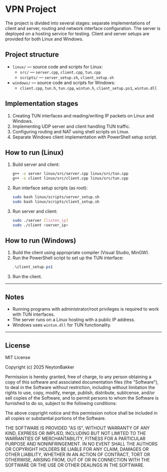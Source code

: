 # VPN Project

The project is divided into several stages: separate implementations of client and server, routing and network interface configuration. The server is deployed on a hosting service for testing. Client and server setups are provided for both Linux and Windows.

## Project structure

- `linux/` — source code and scripts for Linux:
  - `src/` — `server.cpp`, `client.cpp`, `tun.cpp`
  - `scripts/` — `server_setup.sh`, `client_setup.sh`
- `windows/` — source code and scripts for Windows:
  - `client.cpp`, `tun.h`, `tun.cpp`, `wintun.h`, `client_setup.ps1`, `wintun.dll`

## Implementation stages

1. Creating TUN interfaces and reading/writing IP packets on Linux and Windows.
2. Implementing UDP server and client handling TUN traffic.
3. Configuring routing and NAT using shell scripts on Linux.
4. Separate Windows client implementation with PowerShell setup script.

## How to run (Linux)

1. Build server and client:
   ```bash
   g++ -o server linux/src/server.cpp linux/src/tun.cpp
   g++ -o client linux/src/client.cpp linux/src/tun.cpp
   ```
2. Run interface setup scripts (as root):
   ```bash
   sudo bash linux/scripts/server_setup.sh
   sudo bash linux/scripts/client_setup.sh
   ```
3. Run server and client:
   ```bash
   sudo ./server [listen_ip]
   sudo ./client <server_ip>
   ```

## How to run (Windows)

1. Build the client using appropriate compiler (Visual Studio, MinGW).
2. Run the PowerShell script to set up the TUN interface:
   ```powershell
   .\client_setup.ps1
   ```
3. Run the client.

---

## Notes

- Running programs with administrator/root privileges is required to work with TUN interfaces.
- The server runs on a Linux hosting with a public IP address.
- Windows uses `wintun.dll` for TUN functionality.

---

## License
MIT License

Copyright (c) 2025 NeytonBakker

Permission is hereby granted, free of charge, to any person obtaining a copy
of this software and associated documentation files (the "Software"), to deal
in the Software without restriction, including without limitation the rights
to use, copy, modify, merge, publish, distribute, sublicense, and/or sell
copies of the Software, and to permit persons to whom the Software is
furnished to do so, subject to the following conditions:

The above copyright notice and this permission notice shall be included in all
copies or substantial portions of the Software.

THE SOFTWARE IS PROVIDED "AS IS", WITHOUT WARRANTY OF ANY KIND, EXPRESS OR
IMPLIED, INCLUDING BUT NOT LIMITED TO THE WARRANTIES OF MERCHANTABILITY,
FITNESS FOR A PARTICULAR PURPOSE AND NONINFRINGEMENT. IN NO EVENT SHALL THE
AUTHORS OR COPYRIGHT HOLDERS BE LIABLE FOR ANY CLAIM, DAMAGES OR OTHER
LIABILITY, WHETHER IN AN ACTION OF CONTRACT, TORT OR OTHERWISE, ARISING FROM,
OUT OF OR IN CONNECTION WITH THE SOFTWARE OR THE USE OR OTHER DEALINGS IN THE
SOFTWARE.
